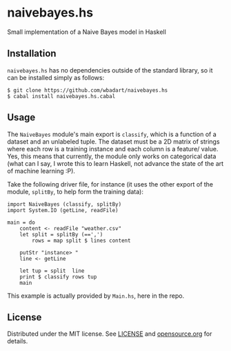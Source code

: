 # naivebayes.hs

Small implementation of a Naive Bayes model in Haskell


## Installation

`naivebayes.hs` has no dependencies outside of the standard library, so it can
be installed simply as follows:

    $ git clone https://github.com/wbadart/naivebayes.hs
    $ cabal install naivebayes.hs.cabal


## Usage

The `NaiveBayes` module's main export is `classify`, which is a function of a
dataset and an unlabeled tuple. The dataset must be a 2D matrix of strings
where each row is a training instance and each column is a feature/ value. Yes,
this means that currently, the module only works on categorical data (what can
I say, I wrote this to learn Haskell, not advance the state of the art of
machine learning :P).

Take the following driver file, for instance (it uses the other export of the
module, `splitBy`, to help form the training data):


    import NaiveBayes (classify, splitBy)
    import System.IO (getLine, readFile)

    main = do
        content <- readFile "weather.csv"
        let split = splitBy (==',')
            rows = map split $ lines content

        putStr "instance> "
        line <- getLine

        let tup = split  line
        print $ classify rows tup
        main


This example is actually provided by `Main.hs`, here in the repo.


## License

Distributed under the MIT license. See [LICENSE] and [opensource.org] for
details.


[LICENSE]: ./LICENSE
[opensource.org]: https://opensource.org/licenses/MIT
